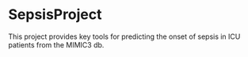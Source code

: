 # SepsisProject
This project provides key tools for predicting the onset of sepsis in ICU patients from the MIMIC3 db.
